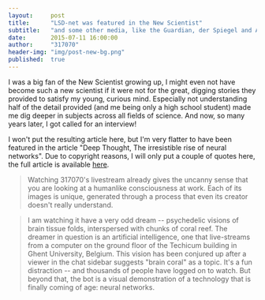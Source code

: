```yaml
---
layout:     post
title:      "LSD-net was featured in the New Scientist"
subtitle:   "and some other media, like the Guardian, der Spiegel and Atlas Obscura"
date:       2015-07-11 16:00:00
author:     "317070"
header-img: "img/post-new-bg.png"
published:  true
---
```


I was a big fan of the New Scientist growing up, I might even not have become such a new scientist if it were not for the great, digging stories they provided to satisfy my young, curious mind. Especially not understanding half of the detail provided (and me being only a high school student) made me dig deeper in subjects across all fields of science. And now, so many years later, I got called for an interview!

I won't put the resulting article here, but I'm very flatter to have been featured in the article "Deep Thought, The irresistible rise of neural networks". Due to copyright reasons, I will only put a couple of quotes here, the full article is available [here](https://www.newscientist.com/article/mg22730291-900-the-rapid-rise-of-neural-networks-and-why-theyll-rule-our-world/).

> Watching 317070's livestream already gives the uncanny sense that you are looking at a humanlike consciousness at work. Each of its images is unique, generated through a process that even its creator doesn't really understand.

>I am watching it have a very odd dream -- psychedelic visions of brain tissue folds, interspersed with chunks of coral reef. The dreamer in question is an artificial intelligence, one that live-streams from a computer on the ground floor of the Techicum building in Ghent University, Belgium. This vision has been conjured up after a viewer in the chat sidebar suggests "brain coral" as a topic. It's a fun distraction -- and thousands of people have logged on to watch. But beyond that, the bot is a visual demonstration of a technology that is finally coming of age: neural networks.
